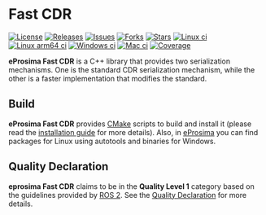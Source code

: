 # Fast CDR

[![License](https://img.shields.io/github/license/eProsima/Fast-CDR.svg)](https://opensource.org/licenses/Apache-2.0)
[![Releases](https://img.shields.io/github/v/release/eProsima/Fast-CDR?sort=semver)](https://github.com/eProsima/Fast-CDR/releases)
[![Issues](https://img.shields.io/github/issues/eProsima/Fast-CDR.svg)](https://github.com/eProsima/Fast-CDR/issues)
[![Forks](https://img.shields.io/github/forks/eProsima/Fast-CDR.svg)](https://github.com/eProsima/Fast-CDR/network/members)
[![Stars](https://img.shields.io/github/stars/eProsima/Fast-CDR.svg)](https://github.com/eProsima/Fast-CDR/stargazers)
[![Linux ci](http://jenkins.eprosima.com:8080/job/nightly_fastcdr_master_linux/badge/icon?subject=%20%20%20Linux%20CI%20)](http://jenkins.eprosima.com:8080/job/nightly_fastcdr_master_linux)
[![Linux arm64 ci](http://jenkins.eprosima.com:8080/job/nightly_fastcdr_master_linux_aarch64/badge/icon?subject=%20%20%20Linux-aarch64%20CI%20)](http://jenkins.eprosima.com:8080/view/Nightly/job/nightly_fastcdr_master_linux_aarch64/)
[![Windows ci](http://jenkins.eprosima.com:8080/job/nightly_fastcdr_master_windows/label=windows-secure,platform=x64,toolset=v141/badge/icon?subject=%20%20%20%20Windows%20CI%20)](http://jenkins.eprosima.com:8080/job/nightly_fastcdr_master_windows/label=windows-secure,platform=x64,toolset=v141)
[![Mac ci](http://jenkins.eprosima.com:8080/job/nightly_fastcdr_master_mac/badge/icon?subject=%20%20%20%20%20%20%20Mac%20CI%20)](http://jenkins.eprosima.com:8080/job/nightly_fastcdr_master_mac)
[![Coverage](https://img.shields.io/jenkins/coverage/cobertura.svg?jobUrl=http%3A%2F%2Fjenkins.eprosima.com%3A8080%2Fjob%2Fnightly_fastcdr_coverage_linux)](http://jenkins.eprosima.com:8080/job/nightly_fastcdr_coverage_linux)

**eProsima Fast CDR** is a C++ library that provides two serialization mechanisms.
One is the standard CDR serialization mechanism, while the other is a faster implementation that modifies the standard.

## Build

**eProsima Fast CDR** provides [CMake][cmake] scripts to build and install it (please read the [installation guide](https://fast-dds.docs.eprosima.com/en/latest/installation/sources/sources_linux.html#) for more details).
Also, in [eProsima][eprosima] you can find packages for Linux using autotools and binaries for Windows.

[cmake]: http://www.cmake.org
[eprosima]: http://www.eprosima.com

## Quality Declaration

**eprosima Fast CDR** claims to be in the **Quality Level 1** category based on the guidelines provided by [ROS 2](https://ros.org/reps/rep-2004.html).
See the [Quality Declaration](QUALITY.md) for more details.
